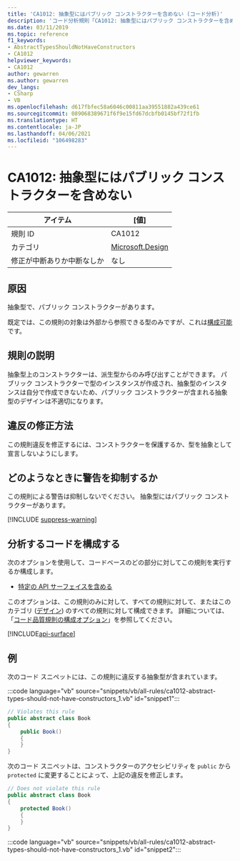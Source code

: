 ```yaml
---
title: 'CA1012: 抽象型にはパブリック コンストラクターを含めない (コード分析)'
description: 'コード分析規則「CA1012: 抽象型にはパブリック コンストラクターを含めない」について説明します'
ms.date: 03/11/2019
ms.topic: reference
f1_keywords:
- AbstractTypesShouldNotHaveConstructors
- CA1012
helpviewer_keywords:
- CA1012
author: gewarren
ms.author: gewarren
dev_langs:
- CSharp
- VB
ms.openlocfilehash: d617fbfec58a6046c00811aa39551882a439ce61
ms.sourcegitcommit: 089068389671f6f9e15fd67dcbfb0145bf72f1fb
ms.translationtype: HT
ms.contentlocale: ja-JP
ms.lasthandoff: 04/06/2021
ms.locfileid: "106498283"
---
```

# <a name="ca1012-abstract-types-should-not-have-public-constructors"></a>CA1012: 抽象型にはパブリック コンストラクターを含めない

| アイテム                                     | [値]            |
|------------------------------------------|------------------|
| 規則 ID                                   | CA1012           |
| カテゴリ                                 | [Microsoft.Design](design-warnings.md) |
| 修正が中断ありか中断なしか | なし     |

## <a name="cause"></a>原因

抽象型で、パブリック コンストラクターがあります。

既定では、この規則の対象は外部から参照できる型のみですが、これは[構成可能](#configure-code-to-analyze)です。

## <a name="rule-description"></a>規則の説明

抽象型上のコンストラクターは、派生型からのみ呼び出すことができます。 パブリック コンストラクターで型のインスタンスが作成され、抽象型のインスタンスは自分で作成できないため、パブリック コンストラクターが含まれる抽象型のデザインは不適切になります。

## <a name="how-to-fix-violations"></a>違反の修正方法

この規則違反を修正するには、コンストラクターを保護するか、型を抽象として宣言しないようにします。

## <a name="when-to-suppress-warnings"></a>どのようなときに警告を抑制するか

この規則による警告は抑制しないでください。 抽象型にはパブリック コンストラクターがあります。

[!INCLUDE [suppress-warning](../../../../includes/code-analysis/suppress-warning.md)]

## <a name="configure-code-to-analyze"></a>分析するコードを構成する

次のオプションを使用して、コードベースのどの部分に対してこの規則を実行するか構成します。

- [特定の API サーフェイスを含める](#include-specific-api-surfaces)

このオプションは、この規則のみに対して、すべての規則に対して、またはこのカテゴリ ([デザイン](design-warnings.md)) のすべての規則に対して構成できます。 詳細については、「[コード品質規則の構成オプション](../code-quality-rule-options.md)」を参照してください。

[!INCLUDE[api-surface](~/includes/code-analysis/api-surface.md)]

## <a name="example"></a>例

次のコード スニペットには、この規則に違反する抽象型が含まれています。

:::code language="vb" source="snippets/vb/all-rules/ca1012-abstract-types-should-not-have-constructors_1.vb" id="snippet1":::

```csharp
// Violates this rule
public abstract class Book
{
    public Book()
    {
    }
}
```

次のコード スニペットは、コンストラクターのアクセシビリティを `public` から `protected` に変更することによって、上記の違反を修正します。

```csharp
// Does not violate this rule
public abstract class Book
{
    protected Book()
    {
    }
}
```

:::code language="vb" source="snippets/vb/all-rules/ca1012-abstract-types-should-not-have-constructors_1.vb" id="snippet2":::
